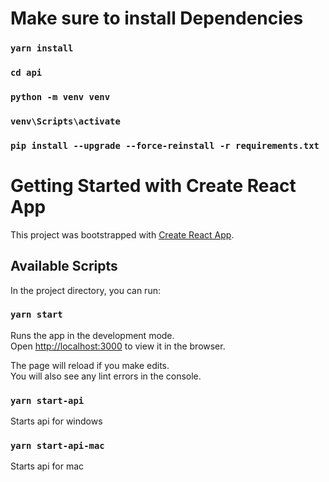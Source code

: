 # Make sure to install Dependencies
### `yarn install`
### `cd api`
### `python -m venv venv`
### `venv\Scripts\activate`
### `pip install --upgrade --force-reinstall -r requirements.txt`

# Getting Started with Create React App

This project was bootstrapped with [Create React App](https://github.com/facebook/create-react-app).

## Available Scripts

In the project directory, you can run:

### `yarn start`

Runs the app in the development mode.\
Open [http://localhost:3000](http://localhost:8080) to view it in the browser.

The page will reload if you make edits.\
You will also see any lint errors in the console.

### `yarn start-api`

Starts api for windows

### `yarn start-api-mac`

Starts api for mac

